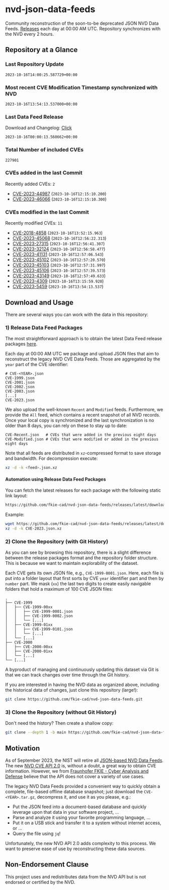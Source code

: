 # nvd-json-data-feeds

Community reconstruction of the soon-to-be deprecated JSON NVD Data Feeds. 
[Releases](https://github.com/fkie-cad/nvd-json-data-feeds/releases/latest) each day at 00:00 AM UTC.
Repository synchronizes with the NVD every 2 hours.

## Repository at a Glance

### Last Repository Update

```plain
2023-10-16T14:00:25.587729+00:00
```

### Most recent CVE Modification Timestamp synchronized with NVD

```plain
2023-10-16T13:54:13.537000+00:00
```

### Last Data Feed Release

Download and Changelog: [Click](https://github.com/fkie-cad/nvd-json-data-feeds/releases/latest)

```plain
2023-10-16T00:00:13.560662+00:00
```

### Total Number of included CVEs

```plain
227901
```

### CVEs added in the last Commit

Recently added CVEs: `2`

* [CVE-2023-44987](CVE-2023/CVE-2023-449xx/CVE-2023-44987.json) (`2023-10-16T12:15:10.200`)
* [CVE-2023-46066](CVE-2023/CVE-2023-460xx/CVE-2023-46066.json) (`2023-10-16T12:15:10.300`)


### CVEs modified in the last Commit

Recently modified CVEs: `11`

* [CVE-2018-4858](CVE-2018/CVE-2018-48xx/CVE-2018-4858.json) (`2023-10-16T13:52:15.963`)
* [CVE-2023-45068](CVE-2023/CVE-2023-450xx/CVE-2023-45068.json) (`2023-10-16T12:56:22.313`)
* [CVE-2023-27315](CVE-2023/CVE-2023-273xx/CVE-2023-27315.json) (`2023-10-16T12:56:41.307`)
* [CVE-2023-32124](CVE-2023/CVE-2023-321xx/CVE-2023-32124.json) (`2023-10-16T12:56:58.477`)
* [CVE-2023-41131](CVE-2023/CVE-2023-411xx/CVE-2023-41131.json) (`2023-10-16T12:57:06.543`)
* [CVE-2023-45102](CVE-2023/CVE-2023-451xx/CVE-2023-45102.json) (`2023-10-16T12:57:20.570`)
* [CVE-2023-45103](CVE-2023/CVE-2023-451xx/CVE-2023-45103.json) (`2023-10-16T12:57:31.997`)
* [CVE-2023-45106](CVE-2023/CVE-2023-451xx/CVE-2023-45106.json) (`2023-10-16T12:57:39.573`)
* [CVE-2023-43149](CVE-2023/CVE-2023-431xx/CVE-2023-43149.json) (`2023-10-16T12:57:49.633`)
* [CVE-2023-4309](CVE-2023/CVE-2023-43xx/CVE-2023-4309.json) (`2023-10-16T13:15:59.920`)
* [CVE-2023-5459](CVE-2023/CVE-2023-54xx/CVE-2023-5459.json) (`2023-10-16T13:54:13.537`)


## Download and Usage

There are several ways you can work with the data in this repository:

### 1) Release Data Feed Packages

The most straightforward approach is to obtain the latest Data Feed release packages [here](https://github.com/fkie-cad/nvd-json-data-feeds/releases/latest).

Each day at 00:00 AM UTC we package and upload JSON files that aim to reconstruct the legacy NVD CVE Data Feeds.
Those are aggregated by the `year` part of the CVE identifier:

```
# CVE-<YEAR>.json
CVE-1999.json
CVE-2001.json
CVE-2002.json
CVE-2003.json
[...]
CVE-2023.json
```

We also upload the well-known `Recent` and `Modified` feeds.
Furthermore, we provide the `All` feed, which contains a recent snapshot of all NVD records.
Once your local copy is synchronized and the last synchronization is no older than 8 days, you can rely on these to stay up to date:

```plain
CVE-Recent.json   # CVEs that were added in the previous eight days
CVE-Modified.json # CVEs that were modified or added in the previous eight days
```

Note that all feeds are distributed in `xz`-compressed format to save storage and bandwidth.
For decompression execute:

```sh
xz -d -k <feed>.json.xz
```


#### Automation using Release Data Feed Packages

You can fetch the latest releases for each package with the following static link layout:

```sh
https://github.com/fkie-cad/nvd-json-data-feeds/releases/latest/download/CVE-<YEAR>.json.xz
```

Example:

```sh
wget https://github.com/fkie-cad/nvd-json-data-feeds/releases/latest/download/CVE-2023.json.xz
xz -d -k CVE-2023.json.xz
```

### 2) Clone the Repository (with Git History)

As you can see by browsing this repository, there is a slight difference between the release packages format and the repository folder structure.
This is because we want to maintain explorability of the dataset.

Each CVE gets its own JSON file, e.g., `CVE-1999-0001.json`.
Here, each file is put into a folder layout that first sorts by CVE `year` identifier part and then by `number` part.
We mask (`xx`) the last two digits to create easily navigable folders that hold a maximum of 100 CVE JSON files:

```plain
.
├── CVE-1999
│   ├── CVE-1999-00xx
│   │   ├── CVE-1999-0001.json
│   │   ├── CVE-1999-0002.json
│   │   └── [...]
│   ├── CVE-1999-01xx
│   │   ├── CVE-1999-0101.json
│   │   └── [...]
│   └── [...]
├── CVE-2000
│   ├── CVE-2000-00xx
│   ├── CVE-2000-01xx
│   └── [...]
└── [...]
```

A byproduct of managing and continuously updating this dataset via Git is that we can track changes over time through the Git history.

If you are interested in having the NVD data as organized above, including the historical data of changes, just clone this repository (large!):

```sh
git clone https://github.com/fkie-cad/nvd-json-data-feeds.git
```

### 3) Clone the Repository (without Git History)

Don't need the history? Then create a shallow copy:

```sh
git clone --depth 1 -b main https://github.com/fkie-cad/nvd-json-data-feeds.git
```

## Motivation

As of September 2023, the NIST will retire all [JSON-based NVD Data Feeds](https://nvd.nist.gov/vuln/data-feeds#divRetirementBanner-1).
The new [NVD CVE API 2.0](https://nvd.nist.gov/developers/vulnerabilities) is, without a doubt, a great way to obtain CVE information.
However, we from [Fraunhofer FKIE - Cyber Analysis and Defense](https://www.fkie.fraunhofer.de/en/departments/cad.html) believe that the API does not cover a variety of use cases.

The legacy NVD Data Feeds provided a convenient way to quickly obtain a complete, file-based offline database snapshot; just download the `CVE-<YEAR>.tar.gz`, decompress it, and use it as you please, e.g.:

* Put the JSON feed into a document-based database and quickly leverage upon that data in your software project, ...
* Parse and analyze it using your favorite programming language, ...
* Put it on a USB stick and transfer it to a system without internet access, or ...
* Query the file using `jq`!

Unfortunately, the new NVD API 2.0 adds complexity to this process.
We want to preserve ease of use by reconstructing these data sources.

## Non-Endorsement Clause

This project uses and redistributes data from the NVD API but is not endorsed or certified by the NVD.